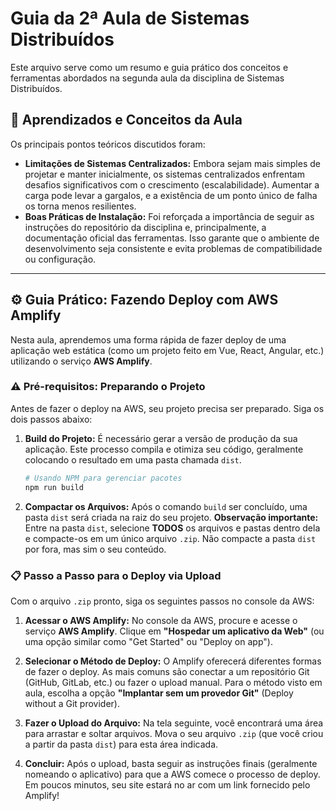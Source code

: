 # Guia da 2ª Aula de Sistemas Distribuídos

Este arquivo serve como um resumo e guia prático dos conceitos e ferramentas abordados na segunda aula da disciplina de Sistemas Distribuídos.

## 🚀 Aprendizados e Conceitos da Aula

Os principais pontos teóricos discutidos foram:

* **Limitações de Sistemas Centralizados:** Embora sejam mais simples de projetar e manter inicialmente, os sistemas centralizados enfrentam desafios significativos com o crescimento (escalabilidade). Aumentar a carga pode levar a gargalos, e a existência de um ponto único de falha os torna menos resilientes.
* **Boas Práticas de Instalação:** Foi reforçada a importância de seguir as instruções do repositório da disciplina e, principalmente, a documentação oficial das ferramentas. Isso garante que o ambiente de desenvolvimento seja consistente e evita problemas de compatibilidade ou configuração.

---

## ⚙️ Guia Prático: Fazendo Deploy com AWS Amplify

Nesta aula, aprendemos uma forma rápida de fazer deploy de uma aplicação web estática (como um projeto feito em Vue, React, Angular, etc.) utilizando o serviço **AWS Amplify**.

### ⚠️ Pré-requisitos: Preparando o Projeto

Antes de fazer o deploy na AWS, seu projeto precisa ser preparado. Siga os dois passos abaixo:

1.  **Build do Projeto:**
    É necessário gerar a versão de produção da sua aplicação. Este processo compila e otimiza seu código, geralmente colocando o resultado em uma pasta chamada `dist`.

    ```bash
    # Usando NPM para gerenciar pacotes
    npm run build
    ```
2.  **Compactar os Arquivos:**
    Após o comando `build` ser concluído, uma pasta `dist` será criada na raiz do seu projeto.
    **Observação importante:** Entre na pasta `dist`, selecione **TODOS** os arquivos e pastas dentro dela e compacte-os em um único arquivo `.zip`. Não compacte a pasta `dist` por fora, mas sim o seu conteúdo.

### 📋 Passo a Passo para o Deploy via Upload

Com o arquivo `.zip` pronto, siga os seguintes passos no console da AWS:

1.  **Acessar o AWS Amplify:**
    No console da AWS, procure e acesse o serviço **AWS Amplify**. Clique em **"Hospedar um aplicativo da Web"** (ou uma opção similar como "Get Started" ou "Deploy on app").

2.  **Selecionar o Método de Deploy:**
    O Amplify oferecerá diferentes formas de fazer o deploy. As mais comuns são conectar a um repositório Git (GitHub, GitLab, etc.) ou fazer o upload manual. Para o método visto em aula, escolha a opção **"Implantar sem um provedor Git"** (Deploy without a Git provider).

3.  **Fazer o Upload do Arquivo:**
    Na tela seguinte, você encontrará uma área para arrastar e soltar arquivos. Mova o seu arquivo `.zip` (que você criou a partir da pasta `dist`) para esta área indicada.

4.  **Concluir:**
    Após o upload, basta seguir as instruções finais (geralmente nomeando o aplicativo) para que a AWS comece o processo de deploy. Em poucos minutos, seu site estará no ar com um link fornecido pelo Amplify!
